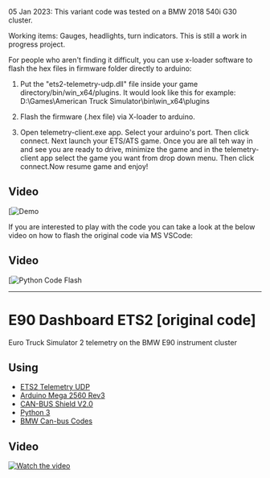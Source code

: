 05 Jan 2023: This variant code was tested on a BMW 2018 540i G30 cluster. 

Working items: Gauges, headlights, turn indicators. This is still a work in progress project.

For people who aren't finding it difficult, you can use x-loader software to flash the hex files in firmware folder directly to arduino:

1. Put the "ets2-telemetry-udp.dll" file inside your game directory/bin/win_x64/plugins. 
It would look like this for example: D:\Games\American Truck Simulator\bin\win_x64\plugins

2. Flash the firmware (.hex file) via X-loader to arduino.

3. Open telemetry-client.exe app. Select your arduino's port. Then click connect. Next launch your ETS/ATS game. 
Once you are all teh way in and see you are ready to drive, 
minimize the game and in the telemetry-client app select the game you want from drop down menu. Then click connect.Now resume game and enjoy!

## Video
[![Demo](https://youtube.com/shorts/gNk2IcqHBqA?feature=share)

If you are interested to play with the code you can take a look at the below video on how to flash the original code via MS VSCode:


## Video
[![Python Code Flash](https://youtu.be/80r-yTnWmj0)

-------------------------------------------------------------------------------------------------------------------------------------------------------------------------
# E90 Dashboard ETS2 [original code]

Euro Truck Simulator 2 telemetry on the BMW E90 instrument cluster

## Using
 - [ETS2 Telemetry UDP](https://github.com/Marcin648/ets2-telemetry-udp)
 - [Arduino Mega 2560 Rev3](https://store.arduino.cc/arduino-mega-2560-rev3)
 - [CAN-BUS Shield V2.0](http://wiki.seeedstudio.com/CAN-BUS_Shield_V2.0/)
 - [Python 3](https://www.python.org/)
 - [BMW Can-bus Codes](http://www.loopybunny.co.uk/CarPC/k_can.html)

## Video
[![Watch the video](https://img.youtube.com/vi/5KFK7mTA3D0/maxresdefault.jpg)](https://youtu.be/5KFK7mTA3D0)
